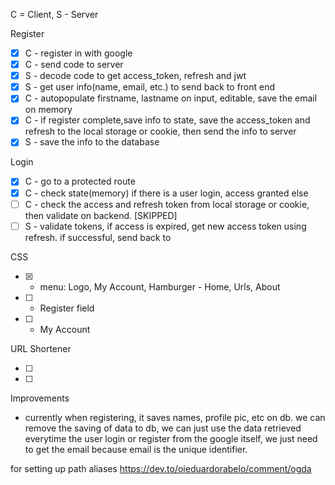 C = Client, S - Server

Register

- [x] C - register in with google
- [x] C - send code to server
- [x] S - decode code to get access_token, refresh and jwt
- [x] S - get user info(name, email, etc.) to send back to front end
- [x] C - autopopulate firstname, lastname on input, editable, save the email on memory
- [x] C - if register complete,save info to state, save the access_token and refresh to the local storage or cookie, then send the info to server
- [x] S - save the info to the database

Login

- [x] C - go to a protected route
- [x] C - check state(memory) if there is a user login, access granted else
- [ ] C - check the access and refresh token from local storage or cookie, then validate on backend. [SKIPPED]
- [ ] S - validate tokens, if access is expired, get new access token using refresh. if successful, send back to

CSS

- [x] - menu: Logo, My Account, Hamburger - Home, Urls, About
- [ ] - Register field
- [ ] - My Account

URL Shortener

- [ ]
- [ ]

Improvements

- currently when registering, it saves names, profile pic, etc on db. we can remove the saving of data to db, we can just use the data retrieved everytime the user login or register from the google itself, we just need to get the email because email is the unique identifier.

for setting up path aliases
https://dev.to/oieduardorabelo/comment/ogda
